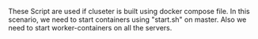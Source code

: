 
These Script  are used if cluseter is built using docker compose file.
In this scenario, we need to start containers using "start.sh" on master.
Also we need to start worker-containers on all the servers.



